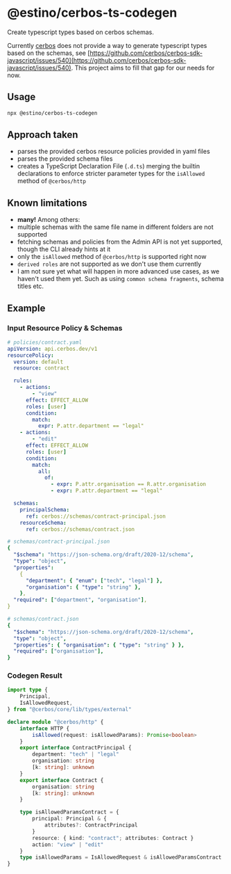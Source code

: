 # @estino/cerbos-ts-codegen

Create typescript types based on cerbos schemas.

Currently [cerbos](https://cerbos.dev/) does not provide a way to generate typescript types based on the schemas, see [https://github.com/cerbos/cerbos-sdk-javascript/issues/540](https://github.com/cerbos/cerbos-sdk-javascript/issues/540). This project aims to fill that gap for our needs for now.

## Usage

```bash
npx @estino/cerbos-ts-codegen
```

## Approach taken

- parses the provided cerbos resource policies provided in yaml files
- parses the provided schema files
- creates a TypeScript Declaration File (`.d.ts`) merging the builtin declarations to enforce stricter parameter types for the `isAllowed` method of `@cerbos/http`

## Known limitations

- **many!** Among others:
- multiple schemas with the same file name in different folders are not supported
- fetching schemas and policies from the Admin API is not yet supported, though the CLI already hints at it
- only the `isAllowed` method of `@cerbos/http` is supported right now
- `derived roles` are not supported as we don't use them currently
- I am not sure yet what will happen in more advanced use cases, as we haven't used them yet. Such as using `common schema fragments`, schema titles etc.

## Example

### Input Resource Policy & Schemas

```yaml
# policies/contract.yaml
apiVersion: api.cerbos.dev/v1
resourcePolicy:
  version: default
  resource: contract

  rules:
    - actions:
        - "view"
      effect: EFFECT_ALLOW
      roles: [user]
      condition:
        match:
          expr: P.attr.department == "legal"
    - actions:
        - "edit"
      effect: EFFECT_ALLOW
      roles: [user]
      condition:
        match:
          all:
            of:
              - expr: P.attr.organisation == R.attr.organisation
              - expr: P.attr.department == "legal"

  schemas:
    principalSchema:
      ref: cerbos://schemas/contract-principal.json
    resourceSchema:
      ref: cerbos://schemas/contract.json
```

```yaml
# schemas/contract-principal.json
{
  "$schema": "https://json-schema.org/draft/2020-12/schema",
  "type": "object",
  "properties":
    {
      "department": { "enum": ["tech", "legal"] },
      "organisation": { "type": "string" },
    },
  "required": ["department", "organisation"],
}
```

```yaml
# schemas/contract.json
{
  "$schema": "https://json-schema.org/draft/2020-12/schema",
  "type": "object",
  "properties": { "organisation": { "type": "string" } },
  "required": ["organisation"],
}
```

### Codegen Result

```typescript
import type {
	Principal,
	IsAllowedRequest,
} from "@cerbos/core/lib/types/external"

declare module "@cerbos/http" {
	interface HTTP {
		isAllowed(request: isAllowedParams): Promise<boolean>
	}
	export interface ContractPrincipal {
		department: "tech" | "legal"
		organisation: string
		[k: string]: unknown
	}
	export interface Contract {
		organisation: string
		[k: string]: unknown
	}

	type isAllowedParamsContract = {
		principal: Principal & {
			attributes?: ContractPrincipal
		}
		resource: { kind: "contract"; attributes: Contract }
		action: "view" | "edit"
	}
	type isAllowedParams = IsAllowedRequest & isAllowedParamsContract
}
```
